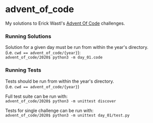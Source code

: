 # advent_of_code

My solutions to Erick Wastl's 
[Advent Of Code](https://adventofcode.com) challenges.

### Running Solutions

Solution for a given day must be run from within the year's directory.<br>
(i.e. `cwd == advent_of_code/{year}`):<br>
`advent_of_code/2020$ python3 -m day_01.code`

### Running Tests

Tests should be run from within the year's directory.<br>
(i.e. `cwd == advent_of_code/{year}`)

Full test suite can be run with:<br>
`advent_of_code/2020$ python3 -m unittest discover`

Tests for single challenge can be run with:<br>
`advent_of_code/2020$ python3 -m unittest day_01/test.py`
